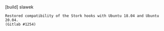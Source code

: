 [build] slawek

    Restored compatibility of the Stork hooks with Ubuntu 18.04 and Ubuntu
    20.04.
    (Gitlab #1254)
